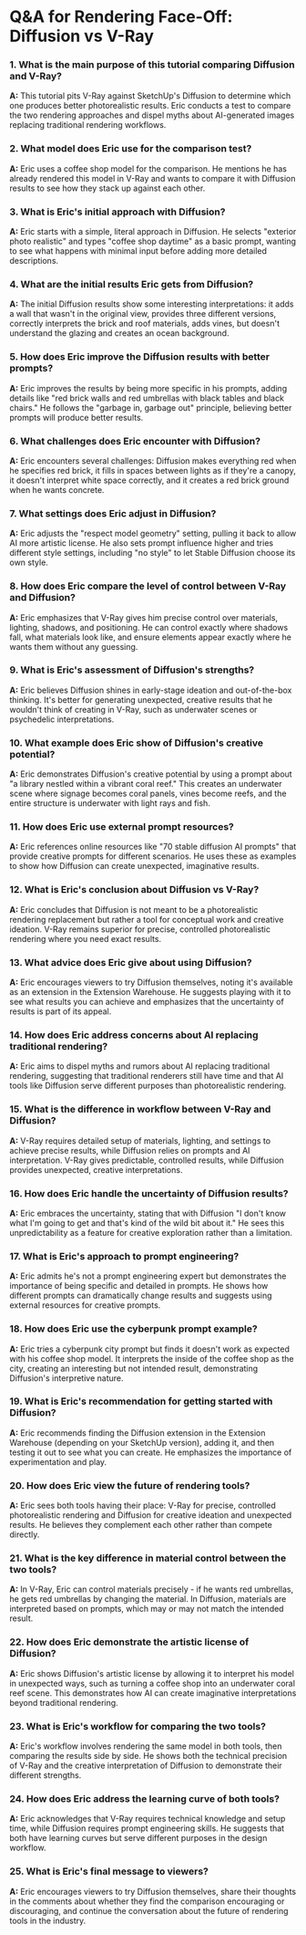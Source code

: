 # Q&A for Rendering Face-Off: Diffusion vs V-Ray

### 1. What is the main purpose of this tutorial comparing Diffusion and V-Ray?

**A:** This tutorial pits V-Ray against SketchUp's Diffusion to determine which one produces better photorealistic results. Eric conducts a test to compare the two rendering approaches and dispel myths about AI-generated images replacing traditional rendering workflows.

### 2. What model does Eric use for the comparison test?

**A:** Eric uses a coffee shop model for the comparison. He mentions he has already rendered this model in V-Ray and wants to compare it with Diffusion results to see how they stack up against each other.

### 3. What is Eric's initial approach with Diffusion?

**A:** Eric starts with a simple, literal approach in Diffusion. He selects "exterior photo realistic" and types "coffee shop daytime" as a basic prompt, wanting to see what happens with minimal input before adding more detailed descriptions.

### 4. What are the initial results Eric gets from Diffusion?

**A:** The initial Diffusion results show some interesting interpretations: it adds a wall that wasn't in the original view, provides three different versions, correctly interprets the brick and roof materials, adds vines, but doesn't understand the glazing and creates an ocean background.

### 5. How does Eric improve the Diffusion results with better prompts?

**A:** Eric improves the results by being more specific in his prompts, adding details like "red brick walls and red umbrellas with black tables and black chairs." He follows the "garbage in, garbage out" principle, believing better prompts will produce better results.

### 6. What challenges does Eric encounter with Diffusion?

**A:** Eric encounters several challenges: Diffusion makes everything red when he specifies red brick, it fills in spaces between lights as if they're a canopy, it doesn't interpret white space correctly, and it creates a red brick ground when he wants concrete.

### 7. What settings does Eric adjust in Diffusion?

**A:** Eric adjusts the "respect model geometry" setting, pulling it back to allow AI more artistic license. He also sets prompt influence higher and tries different style settings, including "no style" to let Stable Diffusion choose its own style.

### 8. How does Eric compare the level of control between V-Ray and Diffusion?

**A:** Eric emphasizes that V-Ray gives him precise control over materials, lighting, shadows, and positioning. He can control exactly where shadows fall, what materials look like, and ensure elements appear exactly where he wants them without any guessing.

### 9. What is Eric's assessment of Diffusion's strengths?

**A:** Eric believes Diffusion shines in early-stage ideation and out-of-the-box thinking. It's better for generating unexpected, creative results that he wouldn't think of creating in V-Ray, such as underwater scenes or psychedelic interpretations.

### 10. What example does Eric show of Diffusion's creative potential?

**A:** Eric demonstrates Diffusion's creative potential by using a prompt about "a library nestled within a vibrant coral reef." This creates an underwater scene where signage becomes coral panels, vines become reefs, and the entire structure is underwater with light rays and fish.

### 11. How does Eric use external prompt resources?

**A:** Eric references online resources like "70 stable diffusion AI prompts" that provide creative prompts for different scenarios. He uses these as examples to show how Diffusion can create unexpected, imaginative results.

### 12. What is Eric's conclusion about Diffusion vs V-Ray?

**A:** Eric concludes that Diffusion is not meant to be a photorealistic rendering replacement but rather a tool for conceptual work and creative ideation. V-Ray remains superior for precise, controlled photorealistic rendering where you need exact results.

### 13. What advice does Eric give about using Diffusion?

**A:** Eric encourages viewers to try Diffusion themselves, noting it's available as an extension in the Extension Warehouse. He suggests playing with it to see what results you can achieve and emphasizes that the uncertainty of results is part of its appeal.

### 14. How does Eric address concerns about AI replacing traditional rendering?

**A:** Eric aims to dispel myths and rumors about AI replacing traditional rendering, suggesting that traditional renderers still have time and that AI tools like Diffusion serve different purposes than photorealistic rendering.

### 15. What is the difference in workflow between V-Ray and Diffusion?

**A:** V-Ray requires detailed setup of materials, lighting, and settings to achieve precise results, while Diffusion relies on prompts and AI interpretation. V-Ray gives predictable, controlled results, while Diffusion provides unexpected, creative interpretations.

### 16. How does Eric handle the uncertainty of Diffusion results?

**A:** Eric embraces the uncertainty, stating that with Diffusion "I don't know what I'm going to get and that's kind of the wild bit about it." He sees this unpredictability as a feature for creative exploration rather than a limitation.

### 17. What is Eric's approach to prompt engineering?

**A:** Eric admits he's not a prompt engineering expert but demonstrates the importance of being specific and detailed in prompts. He shows how different prompts can dramatically change results and suggests using external resources for creative prompts.

### 18. How does Eric use the cyberpunk prompt example?

**A:** Eric tries a cyberpunk city prompt but finds it doesn't work as expected with his coffee shop model. It interprets the inside of the coffee shop as the city, creating an interesting but not intended result, demonstrating Diffusion's interpretive nature.

### 19. What is Eric's recommendation for getting started with Diffusion?

**A:** Eric recommends finding the Diffusion extension in the Extension Warehouse (depending on your SketchUp version), adding it, and then testing it out to see what you can create. He emphasizes the importance of experimentation and play.

### 20. How does Eric view the future of rendering tools?

**A:** Eric sees both tools having their place: V-Ray for precise, controlled photorealistic rendering and Diffusion for creative ideation and unexpected results. He believes they complement each other rather than compete directly.

### 21. What is the key difference in material control between the two tools?

**A:** In V-Ray, Eric can control materials precisely - if he wants red umbrellas, he gets red umbrellas by changing the material. In Diffusion, materials are interpreted based on prompts, which may or may not match the intended result.

### 22. How does Eric demonstrate the artistic license of Diffusion?

**A:** Eric shows Diffusion's artistic license by allowing it to interpret his model in unexpected ways, such as turning a coffee shop into an underwater coral reef scene. This demonstrates how AI can create imaginative interpretations beyond traditional rendering.

### 23. What is Eric's workflow for comparing the two tools?

**A:** Eric's workflow involves rendering the same model in both tools, then comparing the results side by side. He shows both the technical precision of V-Ray and the creative interpretation of Diffusion to demonstrate their different strengths.

### 24. How does Eric address the learning curve of both tools?

**A:** Eric acknowledges that V-Ray requires technical knowledge and setup time, while Diffusion requires prompt engineering skills. He suggests that both have learning curves but serve different purposes in the design workflow.

### 25. What is Eric's final message to viewers?

**A:** Eric encourages viewers to try Diffusion themselves, share their thoughts in the comments about whether they find the comparison encouraging or discouraging, and continue the conversation about the future of rendering tools in the industry.